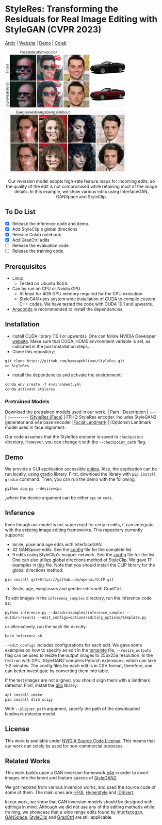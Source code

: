 # StyleRes: Transforming the Residuals for Real Image Editing with StyleGAN (CVPR 2023)

<!-- [supp.]() -->
[Arxiv](https://arxiv.org/abs/2212.14359) | [Website](https://www.cs.bilkent.edu.tr/~adundar/projects/StyleRes/) | [Demo](https://huggingface.co/spaces/hamzapehlivan/StyleRes) | [Colab](https://colab.research.google.com/github/hamzapehlivan/StyleRes/blob/master/colab_inference.ipynb) 

<p float="left">
<img src="assests/teaser.svg" width="400"/>
<img src="assests/teaser2.svg" width="400"/> 
<br>

</p>
<p align="center">
Our inversion model adopts high-rate feature maps for incoming edits, so the quality of the edit is not compromised while retaining most of the image details. In this example, we show various edits using InterfaceGAN, GANSpace and StyleClip. 
</p>


## To Do List
- [x] Release the inference code and demo. 
- [x] Add StyleClip's global directions
- [x] Release Colab notebook.
- [x] Add GradCtrl edits
- [ ] Release the evaluation code. 
- [ ] Release the training code. 

## Prerequisites
- Linux
    - Tested on Ubuntu 18.04. 
- Can be run on CPU or Nvidia GPU.
    - At least for 4GB GPU memory required for the GPU execution.
    - StyleGAN uses system wide installation of CUDA to compile custom C++ codes. We have tested the code with CUDA 10.1 and upwards. 
- [Anaconda](https://www.anaconda.com/) is recommended to install the dependencies. 
## Installation
- Install CUDA library (10.1 or upwards). One can follow NVIDIA Developer [website](https://developer.nvidia.com/cuda-downloads?target_os=Linux). Make sure that CUDA_HOME environment variable is set, as indicated in the post installation steps. 
- Clone this repository:
```
git clone https://github.com/hamzapehlivan/StyleRes.git
cd StyleRes
```
- Install the dependencies and activate the environment:
```
conda env create -f environment.yml
conda activate styleres
```
### Pretrained Models
Download the pretrained models used in our work. 
| Path | Description
| :--- | :----------
|[StyleRes (Face)](https://drive.google.com/file/d/1SXNe_txGQaGQg3AthSdwlBAlDPjlzFet/view?usp=sharing)  | FFHQ StyleRes encoder. Includes StyleGAN2 generator and e4e base encoder
|[Facial Landmark](https://drive.google.com/file/d/1FCUAmqkVpJsNpgz4k_odYaL91gIW4hQm/view?usp=sharing) | (Optional) Landmark model used in face alignment. 

<!-- |[Cars Inversion](https://drive.google.com/file/d/17faPqBce2m1AQeLCLHUVXaDfxMRU2QcV/view?usp=sharing)  | Cars e4e encoder. -->

Our code assumes that the StyleRes encoder is saved to `checkpoints` directory. However, you can change it with the `--checkpoint_path` flag.

## Demo
We provide a GUI application accessible [online](https://huggingface.co/spaces/hamzapehlivan/StyleRes). Also, the application can be run locally, using [gradio](https://gradio.app/) library. First, download the library with `pip install gradio` command. Then, you can run the demo with the following:
```
python app.py --device=cpu
```
,where the device argument can be either `cpu` or `cuda`. 
## Inference
Even though our model is not supervised for certain edits, it can entegrate with the existing image editing frameworks.
This repository currently supports:
 
- Smile, pose and age edits with InterfaceGAN.
- 42 GANSpace edits. See the [config](editings/ganspace_pca/ganspace_configs.csv) file for the complete list. 
- 9 edits using StyleClip's mapper network. See the [config](editings/styleclip_directions/styleclip_mapping_configs.csv) file for the list. One can also utilize global directions method of StyleClip. We gave 17 examples in [this](editings/styleclip_directions/styleclip_global_examples.csv) file. Note that you should install the CLIP library for the global directions method:
```
pip install git+https://github.com/openai/CLIP.git
```
- Smile, age, eyeglasses and gender edits with GradCtrl. 

To edit images in the `inference_samples` directory, run the inference code as:
```
python inference.py --datadir=samples/inference_samples --outdir=results --edit_configs=options/editing_options/template.py
```
or alternatively, run the bash file directly:
```
bash inference.sh
```
`--edit_configs` includes configurations for each edit. We gave some examples on how to specify an edit in the [template](options/editing_options/template.py) file. `--resize_outputs` flag can be used to resize the output images to 256x256 resolution. In the first run with GPU, StyleGAN2 compiles Pytorch extensions, which can take 1-2 minutes. The config files for each edit is in CSV format, therefore, one can better investigate by converting them into table.

If the test images are not aligned, you should align them with  a landmark detector. First, install the [dlib](http://dlib.net/) library:
```
apt install cmake
pip install dlib scipy
```
With `--aligner_path` argument, specify the path of the downloaded landmark detector model. 

## License 
This work is available under [NVIDIA Source Code License](LICENSE). 
This means that our work can solely be used for non-commercial purposes.

## Related Works
This work builds upon a GAN inversion framework [e4e](https://github.com/omertov/encoder4editing) in order to invert images into the latent and feature spaces of [StyleGAN2](https://github.com/NVlabs/stylegan3).

We got inspired from various inversion works, and used the source code of some of them. The main ones are [HFGI](https://github.com/Tengfei-Wang/HFGI), [Hyperstyle](https://github.com/yuval-alaluf/hyperstyle) and [IDInvert](https://github.com/genforce/genforce).    

In our work, we show that GAN inversion models should be designed with editings in mind. Although we did not use any of the editing methods while training, we showcase that a wide range edits found by [Interfacegan](https://github.com/genforce/interfacegan), [GANSpace](https://github.com/harskish/ganspace), [StyleClip](https://github.com/orpatashnik/StyleCLIP) and [GradCtrl](https://github.com/zikuncshelly/GradCtrl) are still applicable. 

